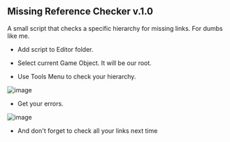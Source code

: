## Missing Reference Checker v.1.0

A small script that checks a specific hierarchy for missing links. For dumbs like me.

- Add script to Editor folder.

- Select current Game Object. It will be our root.

- Use Tools Menu to check your hierarchy.  

![image](https://github.com/r8nes/Missing_Reference_Checker/assets/59758691/5c7c0220-7ac0-41e5-8bd0-8ebfa346d982)

- Get your errors.

![image](https://github.com/r8nes/Missing_Reference_Checker/assets/59758691/da152281-e0e4-41d7-9f07-003006e5f286)

- And don't forget to check all your links next time
